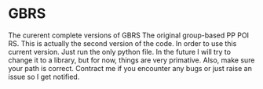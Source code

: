 # GBRS
The curerent complete versions of GBRS
The original group-based PP POI RS. This is actually the second version of the code.
In order to use this current version. Just run the only python file. In the future I will try to change it to a library, but for now, things are very primative.
Also, make sure your path is correct.
Contract me if you encounter any bugs or just raise an issue so I get notified. 
